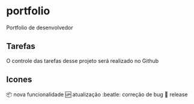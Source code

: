 # portfolio
Portfolio de desenvolvedor

## Tarefas
O controle das tarefas desse projeto será realizado no Github

## Icones
:package: nova funcionalidade
:up: atualização
:beatle: correção de bug
:checkered_flag: release